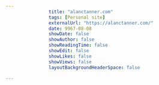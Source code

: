 ---
                title: "alanctanner.com"
                tags: [Personal site]
                externalUrl: "https://alanctanner.com/"
                date: 9967-08-08
                showDate: false
                showAuthor: false
                showReadingTime: false
                showEdit: false
                showLikes: false
                showViews: false
                layoutBackgroundHeaderSpace: false
                ---

